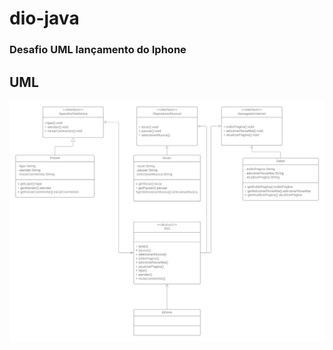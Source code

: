 # dio-java

### Desafio UML lançamento do Iphone

## UML
![UML](https://github.com/igomarcelino/dio-java/blob/master/Dio-Java-BackEnd-UML-Iphone.png)
